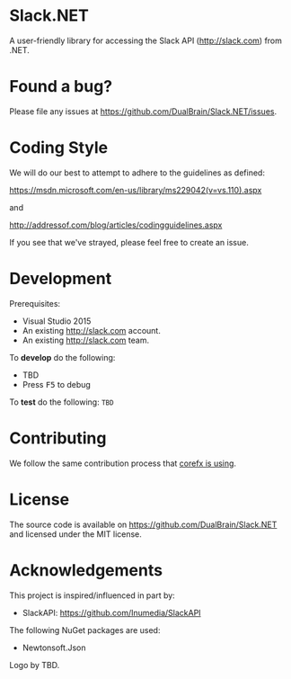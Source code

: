 

# Slack.NET
A user-friendly library for accessing the Slack API (http://slack.com) from .NET.

# Found a bug?

Please file any issues at https://github.com/DualBrain/Slack.NET/issues.

# Coding Style

We will do our best to attempt to adhere to the guidelines as defined:

https://msdn.microsoft.com/en-us/library/ms229042(v=vs.110).aspx

and

http://addressof.com/blog/articles/codingguidelines.aspx

If you see that we've strayed, please feel free to create an issue.

# Development

Prerequisites:
* Visual Studio 2015
* An existing http://slack.com account.
* An existing http://slack.com team.

To **develop** do the following:

* TBD
* Press <kbd>F5</kbd> to debug

To **test** do the following: `TBD`

# Contributing

We follow the same contribution process that 
[corefx is using][corefx-contributing].

[corefx-contributing]: https://github.com/dotnet/corefx/wiki/Contributing

# License

The source code is available on https://github.com/DualBrain/Slack.NET and licensed under the MIT license.

Acknowledgements
========

This project is inspired/influenced in part by:

 * SlackAPI: https://github.com/Inumedia/SlackAPI
 
The following NuGet packages are used:
 * Newtonsoft.Json
 
Logo by TBD.
